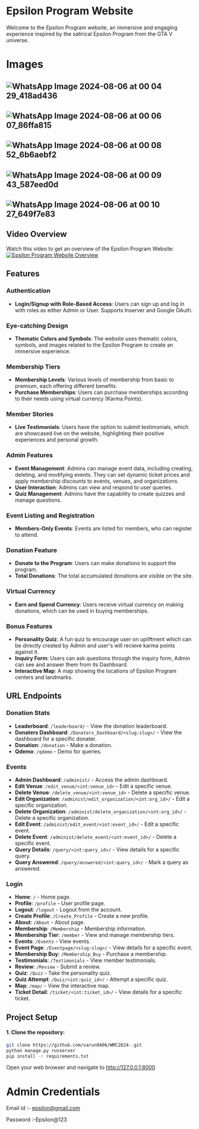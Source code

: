 # Epsilon Program Website

Welcome to the Epsilon Program website, an immersive and engaging experience inspired by the satirical Epsilon Program from the GTA V universe.
# Images 
![WhatsApp Image 2024-08-06 at 00 04 29_418ad436](https://github.com/user-attachments/assets/107fc05d-d1c6-44fe-b454-6fa2ed25ce3d)
-
![WhatsApp Image 2024-08-06 at 00 06 07_86ffa815](https://github.com/user-attachments/assets/38ffd63d-175e-45c9-b4ab-10d74019eb14)
-
![WhatsApp Image 2024-08-06 at 00 08 52_6b6aebf2](https://github.com/user-attachments/assets/8b7f5ec1-04c8-46ce-b474-af60bd839f48)
-
![WhatsApp Image 2024-08-06 at 00 09 43_587eed0d](https://github.com/user-attachments/assets/4a14f978-2624-4331-a85a-e6de639e8751)
-
![WhatsApp Image 2024-08-06 at 00 10 27_649f7e83](https://github.com/user-attachments/assets/d302c016-4ab1-4d4d-af18-7e44166794ac)
-
## Video Overview

Watch this video to get an overview of the Epsilon Program Website:
[![Epsilon Program Website Overview](https://img.youtube.com/vi/M5vFXCn9cjw/0.jpg)](https://www.youtube.com/watch?v=M5vFXCn9cjw)

## Features

### Authentication
- **Login/Signup with Role-Based Access**: Users can sign up and log in with roles as either Admin or User. Supports Inserver and Google OAuth.

### Eye-catching Design
- **Thematic Colors and Symbols**: The website uses thematic colors, symbols, and images related to the Epsilon Program to create an immersive experience.

### Membership Tiers
- **Membership Levels**: Various levels of membership from basic to premium, each offering different benefits.
- **Purchase Memberships**: Users can purchase memberships according to their needs using virtual currency (Karma Points).

### Member Stories
- **Live Testimonials**: Users have the option to submit testimonials, which are showcased live on the website, highlighting their positive experiences and personal growth.

### Admin Features
- **Event Management**: Admins can manage event data, including creating, deleting, and modifying events. They can set dynamic ticket prices and apply membership discounts to events, venues, and organizations.
- **User Interaction**: Admins can view and respond to user queries.
- **Quiz Management**: Admins have the capability to create quizzes and manage questions.

### Event Listing and Registration
- **Members-Only Events**: Events are listed for members, who can register to attend.

### Donation Feature
- **Donate to the Program**: Users can make donations to support the program.
- **Total Donations**: The total accumulated donations are visible on the site.

### Virtual Currency
- **Earn and Spend Currency**: Users receive virtual currency on making donations, which can be used in buying memberships.

### Bonus Features
- **Personality Quiz**: A fun quiz to encourage user on upliftment which can be directly created by Admin and user's will recieve karma points against it.
- **Inquiry Form**: Users can ask questions through the inquiry form, Admin can see and answer them from its Dashboard.
- **Interactive Map**: A map showing the locations of Epsilon Program centers and landmarks.

## URL Endpoints

### Donation Stats
- **Leaderboard**: `/leaderboard/` - View the donation leaderboard.
- **Donaters Dashboard**: `/Donaters_Dashboard/<slug:slug>/` - View the dashboard for a specific donater.
- **Donation**: `/donation` - Make a donation.
- **Qdemo**: `/qdemo` - Demo for queries.

### Events
- **Admin Dashboard**: `/administ/` - Access the admin dashboard.
- **Edit Venue**: `/edit_venue/<int:venue_id>` - Edit a specific venue.
- **Delete Venue**: `/delete_venue/<int:venue_id>` - Delete a specific venue.
- **Edit Organization**: `/administ/edit_organization/<int:org_id>/` - Edit a specific organization.
- **Delete Organization**: `/administ/delete_organization/<int:org_id>/` - Delete a specific organization.
- **Edit Event**: `/administ/edit_event/<int:event_id>/` - Edit a specific event.
- **Delete Event**: `/administ/delete_event/<int:event_id>/` - Delete a specific event.
- **Query Details**: `/query/<int:query_id>/` - View details for a specific query.
- **Query Answered**: `/query/answered/<int:query_id>/` - Mark a query as answered.

### Login
- **Home**: `/` - Home page.
- **Profile**: `/profile` - User profile page.
- **Logout**: `/logout` - Logout from the account.
- **Create Profile**: `/Create_Profile` - Create a new profile.
- **About**: `/About` - About page.
- **Membership**: `/Membership` - Membership information.
- **Membership Tier**: `/member` - View and manage membership tiers.
- **Events**: `/Events` - View events.
- **Event Page**: `/Eventpage/<slug:slug>/` - View details for a specific event.
- **Membership Buy**: `/Membership_Buy` - Purchase a membership.
- **Testimonials**: `/Testimonials` - View member testimonials.
- **Review**: `/Review` - Submit a review.
- **Quiz**: `/Quiz` - Take the personality quiz.
- **Quiz Attempt**: `/Quiz/<int:quiz_id>/` - Attempt a specific quiz.
- **Map**: `/map/` - View the interactive map.
- **Ticket Detail**: `/ticket/<int:ticket_id>/` - View details for a specific ticket.

## Project Setup

#### 1. Clone the repository:
```bash
git clone https://github.com/varun0406/WMC2024-.git
python manage.py runserver
pip install -r requirements.txt
```
Open your web browser and navigate to http://127.0.0.1:8000
# Admin Credentials
Email id :- epsilon@gmail.com


Password :-Epsilon@123

